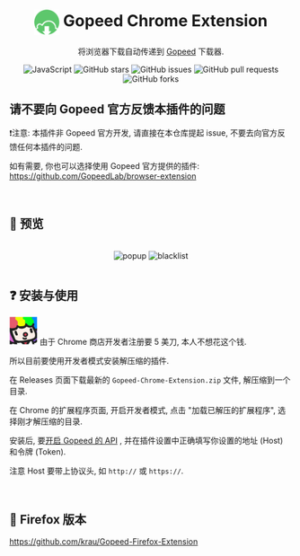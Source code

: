 <div align="center">

# <img src="public/icons/icon_48.png" width="45" align="center"> Gopeed Chrome Extension

将浏览器下载自动传递到 [Gopeed](https://gopeed.com/zh-CN) 下载器.

![JavaScript](https://img.shields.io/badge/javascript-%23323330.svg?style=for-the-badge&logo=javascript&logoColor=%23F7DF1E)
![GitHub stars](https://img.shields.io/github/stars/krau/Gopeed-Chrome-Extension?style=for-the-badge)
![GitHub issues](https://img.shields.io/github/issues/krau/Gopeed-Chrome-Extension?style=for-the-badge)
![GitHub pull requests](https://img.shields.io/github/issues-pr/krau/Gopeed-Chrome-Extension?style=for-the-badge)
![GitHub forks](https://img.shields.io/github/forks/krau/Gopeed-Chrome-Extension?style=for-the-badge)

</div>

## 请不要向 Gopeed 官方反馈本插件的问题

❗注意: 本插件非 Gopeed 官方开发, 请直接在本仓库提起 issue, 不要去向官方反馈任何本插件的问题.

如有需要, 你也可以选择使用 Gopeed 官方提供的插件: https://github.com/GopeedLab/browser-extension

<br>

## 📱 预览

<br>

<div align="center">


<img src="https://github.com/user-attachments/assets/beb48703-ad11-42a9-8c60-0ea0ae341b31" alt="popup" style="height: auto;width: 39%;">
<img src="https://github.com/user-attachments/assets/7143d80e-e871-4c1b-b634-08ddcfc8a143" alt="blacklist" style="height:auto;width: 39%;">

</div>

<br>

## ❓ 安装与使用

<img src="images/sticker.png"  style="height: 50px;width: 50px"> 由于 Chrome 商店开发者注册要 5 美刀, 本人不想花这个钱. 

所以目前要使用开发者模式安装解压缩的插件.

在 Releases 页面下载最新的 `Gopeed-Chrome-Extension.zip` 文件, 解压缩到一个目录.

在 Chrome 的扩展程序页面, 开启开发者模式, 点击 "加载已解压的扩展程序", 选择刚才解压缩的目录.

安装后, 要[开启 Gopeed 的 API](https://docs.gopeed.com/zh/dev-api.html) , 并在插件设置中正确填写你设置的地址 (Host) 和令牌 (Token).

注意 Host 要带上协议头, 如 `http://` 或 `https://`.

<br>


## 🦊 Firefox 版本

https://github.com/krau/Gopeed-Firefox-Extension
